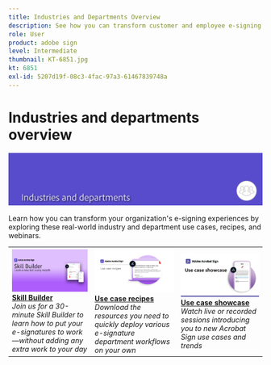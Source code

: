 ```yaml
---
title: Industries and Departments Overview
description: See how you can transform customer and employee e-signing experiences through these real-world industry and department use cases, recipes, and webinars
role: User
product: adobe sign
level: Intermediate
thumbnail: KT-6851.jpg
kt: 6851
exl-id: 5207d19f-08c3-4fac-97a3-61467839748a
---
```

# Industries and departments overview

![Acrobat Sign Industry Image](../assets/Hero-Industry.png)

Learn how you can transform your organization's e-signing experiences by exploring these real-world industry and department use cases, recipes, and webinars.

<table style="table-layout:fixed">
<tr>
  <td>
    <a href="innovation-series.md">
      <img alt="Skill Builder" src="../assets/SB_1280.jpg" />
    </a>
    <div>
    <a href="innovation-series.md"><strong>Skill Builder</strong></a>
    </div>
    <em>Join us for a 30-minute Skill Builder to learn how to put your e-signatures to work—without adding any extra work to your day</em>
    <br>
  </td>
  <td>
    <a href="recipes.md">
      <img alt="Use case recipes" src="../assets/Expand_RecipeR.png" />
    </a>
    <div>
    <a href="recipes.md"><strong>Use case recipes</strong></a>
    </div>
    <em>Download the resources you need to quickly deploy various e-signature department workflows on your own</em>
    <br>
  </td>
  <td>
    <a href="use-case-showcase.md">
      <img alt="Use case showcase" src="../assets/UseCaseShowcaseR.png" />
    </a>
    <div>
    <a href="use-case-showcase.md"><strong>Use case showcase</strong></a>
    </div>
    <em>Watch live or recorded sessions introducing you to new Acrobat Sign use cases and trends</em>
    <br>
  </td>
</tr>
</table>
